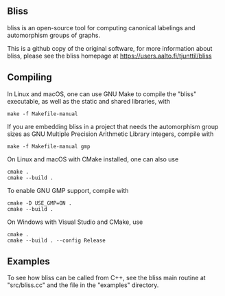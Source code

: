 Bliss
-----

bliss is an open-source tool for computing
canonical labelings and automorphism groups of graphs.

This is a github copy of the original software,
for more information about bliss, please see the bliss homepage at
https://users.aalto.fi/tjunttil/bliss

Compiling
---------

In Linux and macOS, one can use GNU Make to compile the "bliss" executable,
as well as the static and shared libraries, with

    make -f Makefile-manual

If you are embedding bliss in a project that needs the automorphism group sizes
as GNU Multiple Precision Arithmetic Library integers,
compile with

    make -f Makefile-manual gmp


On Linux and macOS with CMake installed, one can also use

    cmake .
    cmake --build .

To enable GNU GMP support, compile with

    cmake -D USE_GMP=ON .
    cmake --build .


On Windows with Visual Studio and CMake, use

    cmake .
    cmake --build . --config Release


Examples
--------

To see how bliss can be called from C++,
see the bliss main routine at "src/bliss.cc" and
the file in the "examples" directory.
